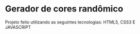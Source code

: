 # Gerador de cores randômico

Projeto feito utilizando as seguintes tecnologias: HTML5, CSS3 E JAVASCRIPT
